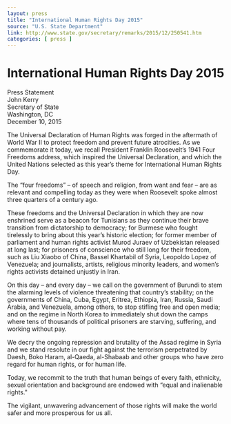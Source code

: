 ```yaml
---
layout: press
title: "International Human Rights Day 2015"
source: "U.S. State Department"
link: http://www.state.gov/secretary/remarks/2015/12/250541.htm
categories: [ press ]
---
```


# International Human Rights Day 2015

Press Statement<br/>
John Kerry<br/>
Secretary of State<br/>
Washington, DC<br/>
December 10, 2015<br/>

The Universal Declaration of Human Rights was forged in the aftermath of World War II to protect freedom and prevent future atrocities. As we commemorate it today, we recall President Franklin Roosevelt’s 1941 Four Freedoms address, which inspired the Universal Declaration, and which the United Nations selected as this year’s theme for International Human Rights Day.

The “four freedoms” – of speech and religion, from want and fear – are as relevant and compelling today as they were when Roosevelt spoke almost three quarters of a century ago.

These freedoms and the Universal Declaration in which they are now enshrined serve as a beacon for Tunisians as they continue their brave transition from dictatorship to democracy; for Burmese who fought tirelessly to bring about this year’s historic election; for former member of parliament and human rights activist Murod Juraev of Uzbekistan released at long last; for prisoners of conscience who still long for their freedom, such as Liu Xiaobo of China, Bassel Khartabil of Syria, Leopoldo Lopez of Venezuela; and journalists, artists, religious minority leaders, and women’s rights activists detained unjustly in Iran.

On this day – and every day – we call on the government of Burundi to stem the alarming levels of violence threatening that country’s stability; on the governments of China, Cuba, Egypt, Eritrea, Ethiopia, Iran, Russia, Saudi Arabia, and Venezuela, among others, to stop stifling free and open media; and on the regime in North Korea to immediately shut down the camps where tens of thousands of political prisoners are starving, suffering, and working without pay.

We decry the ongoing repression and brutality of the Assad regime in Syria and we stand resolute in our fight against the terrorism perpetrated by Daesh, Boko Haram, al-Qaeda, al-Shabaab and other groups who have zero regard for human rights, or for human life.

Today, we recommit to the truth that human beings of every faith, ethnicity, sexual orientation and background are endowed with “equal and inalienable rights."

The vigilant, unwavering advancement of those rights will make the world safer and more prosperous for us all.


